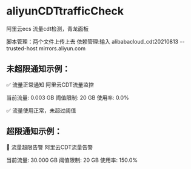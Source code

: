 # aliyunCDTtrafficCheck
阿里云ecs 流量cdt检测，青龙面板

脚本管理：两个文件上传上去
依赖管理:输入 alibabacloud_cdt20210813 --trusted-host mirrors.aliyun.com


## 未超限通知示例：

✅ 流量正常通知
阿里云CDT流量监控

当前流量: 0.003 GB
阈值限制: 20 GB
使用率: 0.0%

✅ 流量使用正常，未超过阈值

## 超限通知示例：

🚨 流量超限告警
阿里云CDT流量告警

当前流量: 30.000 GB
阈值限制: 20 GB
使用率: 150.0%

